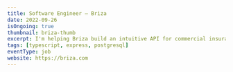 ```yaml
---
title: Software Engineer – Briza
date: 2022-09-26
isOngoing: true
thumbnail: briza-thumb
excerpt: I'm helping Briza build an intuitive API for commercial insurance quoting, binding, and payment.
tags: [typescript, express, postgresql]
eventType: job
website: https://briza.com
---
```

